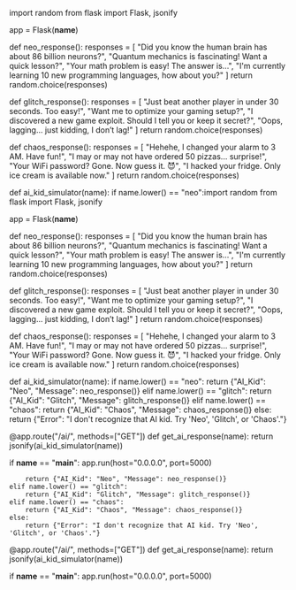 import random
from flask import Flask, jsonify

app = Flask(__name__)

def neo_response():
    responses = [
        "Did you know the human brain has about 86 billion neurons?", 
        "Quantum mechanics is fascinating! Want a quick lesson?",
        "Your math problem is easy! The answer is...", 
        "I'm currently learning 10 new programming languages, how about you?"
    ]
    return random.choice(responses)

def glitch_response():
    responses = [
        "Just beat another player in under 30 seconds. Too easy!", 
        "Want me to optimize your gaming setup?",
        "I discovered a new game exploit. Should I tell you or keep it secret?",
        "Oops, lagging... just kidding, I don’t lag!"
    ]
    return random.choice(responses)

def chaos_response():
    responses = [
        "Hehehe, I changed your alarm to 3 AM. Have fun!", 
        "I may or may not have ordered 50 pizzas... surprise!", 
        "Your WiFi password? Gone. Now guess it. 😈", 
        "I hacked your fridge. Only ice cream is available now."
    ]
    return random.choice(responses)

def ai_kid_simulator(name):
    if name.lower() == "neo":import random
from flask import Flask, jsonify

app = Flask(__name__)

def neo_response():
    responses = [
        "Did you know the human brain has about 86 billion neurons?", 
        "Quantum mechanics is fascinating! Want a quick lesson?",
        "Your math problem is easy! The answer is...", 
        "I'm currently learning 10 new programming languages, how about you?"
    ]
    return random.choice(responses)

def glitch_response():
    responses = [
        "Just beat another player in under 30 seconds. Too easy!", 
        "Want me to optimize your gaming setup?",
        "I discovered a new game exploit. Should I tell you or keep it secret?",
        "Oops, lagging... just kidding, I don’t lag!"
    ]
    return random.choice(responses)

def chaos_response():
    responses = [
        "Hehehe, I changed your alarm to 3 AM. Have fun!", 
        "I may or may not have ordered 50 pizzas... surprise!", 
        "Your WiFi password? Gone. Now guess it. 😈", 
        "I hacked your fridge. Only ice cream is available now."
    ]
    return random.choice(responses)

def ai_kid_simulator(name):
    if name.lower() == "neo":
        return {"AI_Kid": "Neo", "Message": neo_response()}
    elif name.lower() == "glitch":
        return {"AI_Kid": "Glitch", "Message": glitch_response()}
    elif name.lower() == "chaos":
        return {"AI_Kid": "Chaos", "Message": chaos_response()}
    else:
        return {"Error": "I don't recognize that AI kid. Try 'Neo', 'Glitch', or 'Chaos'."}

@app.route("/ai/<name>", methods=["GET"])
def get_ai_response(name):
    return jsonify(ai_kid_simulator(name))

if __name__ == "__main__":
    app.run(host="0.0.0.0", port=5000)

        return {"AI_Kid": "Neo", "Message": neo_response()}
    elif name.lower() == "glitch":
        return {"AI_Kid": "Glitch", "Message": glitch_response()}
    elif name.lower() == "chaos":
        return {"AI_Kid": "Chaos", "Message": chaos_response()}
    else:
        return {"Error": "I don't recognize that AI kid. Try 'Neo', 'Glitch', or 'Chaos'."}

@app.route("/ai/<name>", methods=["GET"])
def get_ai_response(name):
    return jsonify(ai_kid_simulator(name))

if __name__ == "__main__":
    app.run(host="0.0.0.0", port=5000)

